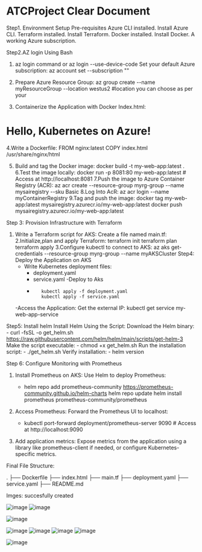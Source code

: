 # ATCProject Clear Document

Step1. Environment Setup
  Pre-requisites
  Azure CLI installed. Install Azure CLI.
  Terraform installed. Install Terraform.
  Docker installed. Install Docker.
  A working Azure subscription.

Step2.AZ login Using Bash
 1. az login command or az login --use-device-code
  Set your default Azure subscription:
    az account set --subscription "<Your Subscription ID>"
 2. Prepare Azure Resource Group:
     az group create --name myResourceGroup --location westus2 #location you can choose as per your
     
  
3. Containerize the Application with Docker
    Index.html:
      <!DOCTYPE html>
<html>
<head>
    <title>Welcome</title>
</head>
<body>
    <h1>Hello, Kubernetes on Azure!</h1>
</body>
</html>
4.Write a Dockerfile:
    FROM nginx:latest
    COPY index.html /usr/share/nginx/html

5.  Build and tag the Docker image:
      docker build -t my-web-app:latest .
6.Test the image locally:
      docker run -p 8081:80 my-web-app:latest
             # Access at http://localhost:8081
 7.Push the image to Azure Container Registry (ACR):
     az acr create --resource-group myrg-group --name mysairegistry --sku Basic
8.Log Into AcR:
   az acr login --name myContainerRegistry
9.Tag and push the image:
   docker tag my-web-app:latest mysairegistry.azurecr.io/my-web-app:latest
   docker push mysairegistry.azurecr.io/my-web-app:latest

 Step 3: Provision Infrastructure with Terraform

  1. Write a Terraform script for AKS: Create a file named main.tf:
   2.Initialize,plan and apply Terraform:
      terraform init
      terraform plan
      terraform apply
   3.Configure kubectl to connect to AKS:
       az aks get-credentials --resource-group myrg-group --name myAKSCluster
Step4: Deploy the Application on AKS
      - Write Kubernetes deployment files:
           - deployment.yaml
           - service.yaml
       -Deploy to Aks
          -        kubectl apply -f deployment.yaml
                   kubectl apply -f service.yaml
      -Access the Application: Get the external IP:
                 kubectl get service my-web-app-service

Step5: Install helm
   Install Helm Using the Script:
       Download the Helm binary:
           -  curl -fsSL -o get_helm.sh https://raw.githubusercontent.com/helm/helm/main/scripts/get-helm-3
        Make the script executable:
          -  chmod +x get_helm.sh
        Run the installation script:
          - ./get_helm.sh
        Verify installation:
          -  helm version

         
Step 6: Configure Monitoring with Prometheus
  1.  Install Prometheus on AKS: Use Helm to deploy Prometheus:
       -  helm repo add prometheus-community https://prometheus-community.github.io/helm-charts
          helm repo update
            helm install prometheus prometheus-community/prometheus

   2.   Access Prometheus: Forward the Prometheus UI to localhost:
         -  kubectl port-forward deployment/prometheus-server 9090
                    # Access at http://localhost:9090
   3. Add application metrics: Expose metrics from the application using a library like prometheus-client if needed, or configure 
      Kubernetes-specific metrics.   



Final File Structure:

  .
├── Dockerfile
├── index.html
├── main.tf
├── deployment.yaml
├── service.yaml
├── README.md

  Imges: succesfully created

  ![image](https://github.com/user-attachments/assets/2c0cf3e8-e130-4d91-9dbe-46cf32b26a19)
  ![image](https://github.com/user-attachments/assets/e5fa7c15-f4de-4773-b2b4-485b16d0d4f6)

  ![image](https://github.com/user-attachments/assets/4cf5b3a7-3c2b-4d5e-b789-6e57f38bf55d)

  ![image](https://github.com/user-attachments/assets/369eae75-ddb6-40d4-9767-4cb5c1db9fa0)
  ![image](https://github.com/user-attachments/assets/f70216c9-b5ad-433e-86cc-5669a3d00f25)
  ![image](https://github.com/user-attachments/assets/3ecf4fce-6a7d-46d4-a09b-4345245b7996)
  ![image](https://github.com/user-attachments/assets/0c6ce0d7-e435-4509-b7d4-d7e37d02ea6f)

  ![image](https://github.com/user-attachments/assets/456880f6-6236-4ee9-b6e4-1447e28c1579)







   


  

